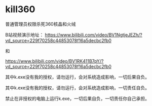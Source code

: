 # kill360
普通管理员权限杀死360核晶和火绒

B站视频演示地址：
https://www.bilibili.com/video/BV1NgtjeJEZh/?vd_source=229f70258c44853078f16a5decbc2fb0

和

https://www.bilibili.com/video/BV1RK411B7pY/?vd_source=229f70258c44853078f16a5decbc2fb0


其中k.exe没有我的授权，请勿运行，会对系统造成影响，一切后果自负。

其中k.exe没有我的授权，请勿运行，会对系统造成影响，一切责任自负。

禁止在非授权的电脑上运行k.exe，一切后果自负，一切责任你自己承担。

